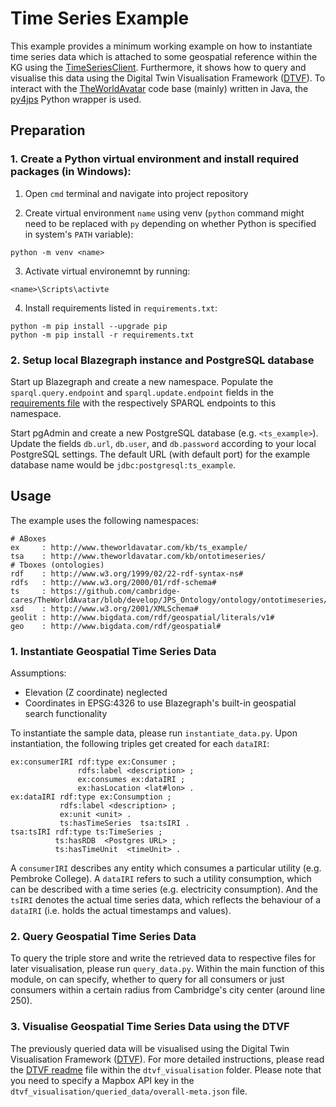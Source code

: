 # Time Series Example

This example provides a minimum working example on how to instantiate time series data which is attached to some geospatial reference within the KG using the [TimeSeriesClient]. Furthermore, it shows how to query and visualise this data using the Digital Twin Visualisation Framework ([DTVF]). To interact with the [TheWorldAvatar] code base (mainly) written in Java, the [py4jps] Python wrapper is used.

## Preparation
### 1. Create a Python virtual environment and install required packages (in Windows):

1) Open `cmd` terminal and navigate into project repository

2) Create virtual environment `name` using venv (`python` command might need to be replaced with `py` depending on whether Python is specified in system's `PATH` variable):
```
python -m venv <name>
```

3) Activate virtual environemnt by running:
```
<name>\Scripts\activte
```

4) Install requirements listed in `requirements.txt`:
```
python -m pip install --upgrade pip
python -m pip install -r requirements.txt
```

### 2. Setup local Blazegraph instance and PostgreSQL database 

Start up Blazegraph and create a new namespace. Populate the `sparql.query.endpoint` and `sparql.update.endpoint` fields in the [requirements file] with the respectively SPARQL endpoints to this namespace.

Start pgAdmin and create a new PostgreSQL database (e.g. `<ts_example>`). Update the fields `db.url`, `db.user`, and `db.password` according to your local PostgreSQL settings. The default URL (with default port) for the example database name would be `jdbc:postgresql:ts_example`. 

## Usage

The example uses the following namespaces:
```
# ABoxes
ex     : http://www.theworldavatar.com/kb/ts_example/
tsa    : http://www.theworldavatar.com/kb/ontotimeseries/
# Tboxes (ontologies)
rdf    : http://www.w3.org/1999/02/22-rdf-syntax-ns#
rdfs   : http://www.w3.org/2000/01/rdf-schema#
ts     : https://github.com/cambridge-cares/TheWorldAvatar/blob/develop/JPS_Ontology/ontology/ontotimeseries/OntoTimeSeries.owl#
xsd    : http://www.w3.org/2001/XMLSchema#
geolit : http://www.bigdata.com/rdf/geospatial/literals/v1#
geo    : http://www.bigdata.com/rdf/geospatial#
```

### 1. Instantiate Geospatial Time Series Data

Assumptions:
- Elevation (Z coordinate) neglected
- Coordinates in EPSG:4326 to use Blazegraph's built-in geospatial search functionality

To instantiate the sample data, please run `instantiate_data.py`. Upon instantiation, the following triples get created for each `dataIRI`:
```
ex:consumerIRI rdf:type ex:Consumer ;
               rdfs:label <description> ; 
               ex:consumes ex:dataIRI ; 
               ex:hasLocation <lat#lon> .
ex:dataIRI rdf:type ex:Consumption ;
           rdfs:label <description> ;
           ex:unit <unit> .
           ts:hasTimeSeries  tsa:tsIRI .
tsa:tsIRI rdf:type ts:TimeSeries ;  
          ts:hasRDB  <Postgres URL> ;
          ts:hasTimeUnit  <timeUnit> .
```
A `consumerIRI` describes any entity which consumes a particular utility (e.g. Pembroke College). A `dataIRI` refers to such a utility consumption, which can be described with a time series (e.g. electricity consumption). And the `tsIRI` denotes the actual time series data, which reflects the behaviour of a `dataIRI` (i.e. holds the actual timestamps and values).

### 2. Query Geospatial Time Series Data

To query the triple store and write the retrieved data to respective files for later visualisation, please run `query_data.py`. Within the main function of this module, on can specify, whether to query for all consumers or just consumers within a certain radius from Cambridge's city center (around line 250).

### 3. Visualise Geospatial Time Series Data using the DTVF

The previously queried data will be visualised using the Digital Twin Visualisation Framework ([DTVF]). For more detailed instructions, please read the [DTVF readme] file within the `dtvf_visualisation` folder.
Please note that you need to specify a Mapbox API key in the `dtvf_visualisation/queried_data/overall-meta.json` file.



[TheWorldAvatar]: https://github.com/cambridge-cares/TheWorldAvatar
[DTVF]: https://github.com/cambridge-cares/TheWorldAvatar/wiki/Digital-Twin-Visualisations
[TimeSeriesClient]: https://github.com/cambridge-cares/TheWorldAvatar/tree/develop/JPS_BASE_LIB/src/main/java/uk/ac/cam/cares/jps/base/timeseries
[py4jps]: https://github.com/cambridge-cares/TheWorldAvatar/tree/develop/JPS_BASE_LIB/python_wrapper
[requirements file]: resources/ts_example.properties
[DTVF readme]: dtvf_visualisation/README.md